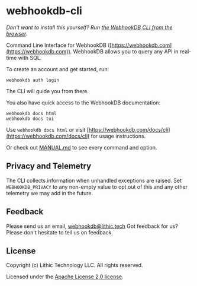 # webhookdb-cli

_Don't want to install this yourself?_
_Run [the WebhookDB CLI from the browser](https://webhookdb.com/terminal/)._

Command Line Interface for WebhookDB ([https://webhookdb.com](https://webhookdb.com)).
WebhookDB allows you to query any API in real-time with SQL.

To create an account and get started, run:

	webhookdb auth login

The CLI will guide you from there.

You also have quick access to the WebhookDB documentation:

	webhookdb docs html
	webhookdb docs tui

Use `webhookdb docs html` or
visit [https://webhookdb.com/docs/cli](https://webhookdb.com/docs/cli) for usage instructions.

Or check out [MANUAL.md](https://github.com/lithictech/webhookdb-cli/blob/main/MANUAL.md)
to see every command and option.

## Privacy and Telemetry

The CLI collects information when unhandled exceptions are raised.
Set `WEBHOOKDB_PRIVACY` to any non-empty value to opt out of this
and any other telemetry we may add in the future.

## Feedback

Please send us an email, [webhookdb@lithic.tech](mailto:webhookdb@lithic.tech)
Got feedback for us? Please don't hesitate to tell us on feedback.

## License

Copyright (c) Lithic Technology LLC. All rights reserved.

Licensed under the [Apache License 2.0 license](https://github.com/lithictech/webhookdb-cli/blob/main/LICENSE).

